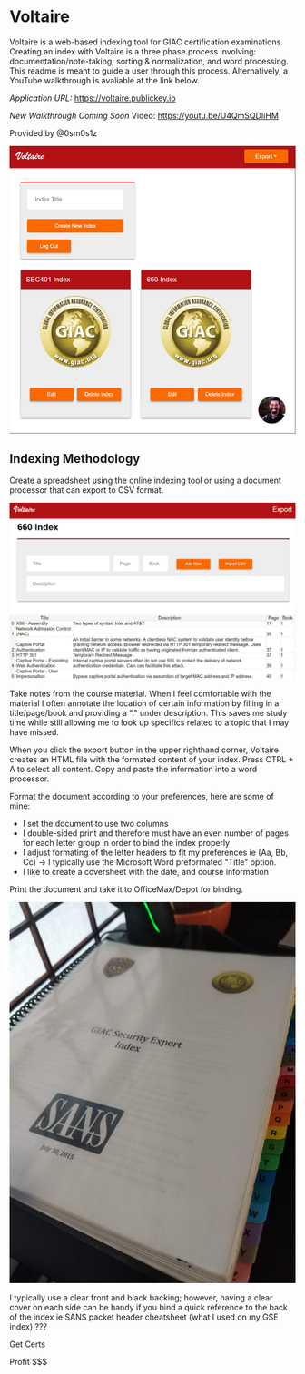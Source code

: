 # Voltaire
Voltaire is a web-based indexing tool for GIAC certification examinations. Creating an index with Voltaire is a three phase process involving: documentation/note-taking, sorting & normalization, and word processing. This readme is meant to guide a user through this process. Alternatively, a YouTube walkthrough is avaliable at the link below.

*Application URL:* https://voltaire.publickey.io 

*New Walkthrough Coming Soon* Video: https://youtu.be/U4QmSQDIiHM

Provided by @0sm0s1z

![alt tag](sample1.png)

## Indexing Methodology

Create a spreadsheet using the online indexing tool or using a document processor that can export to CSV format.

![alt tag](sample2.png)

Take notes from the course material. When I feel comfortable with the material I often annotate the location of certain information by filling in a title/page/book and providing a "." under description. This saves me study time while still allowing me to look up specifics related to a topic that I may have missed.

When you click the export button in the upper righthand corner, Voltaire creates an HTML file with the formated content of your index. Press CTRL + A to select all content. Copy and paste the information into a word processor.

Format the document according to your preferences, here are some of mine:

- I set the document to use two columns
- I double-sided print and therefore must have an even number of pages for each letter group in order to bind the index properly
- I adjust formating of the letter headers to fit my preferences ie (Aa, Bb, Cc) -> I typically use the Microsoft Word preformated "Title" option.
- I like to create a coversheet with the date, and course information

Print the document and take it to OfficeMax/Depot for binding.

![alt tag](sample3.jpg)

I typically use a clear front and black backing; however, having a clear cover on each side can be handy if you bind a quick reference to the back of the index ie SANS packet header cheatsheet (what I used on my GSE index)
???

Get Certs

Profit $$$
